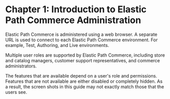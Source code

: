 # Chapter 1: Introduction to Elastic Path Commerce Administration

Elastic Path Commerce is administered using a web browser. A separate URL is used to connect to each Elastic Path Commerce environment. For example, Test, Authoring, and Live environments.

Multiple user roles are supported by Elastic Path Commerce, including store and catalog managers, customer support representatives, and commerce administrators.

The features that are available depend on a user's role and permissions. Features that are not available are either disabled or completely hidden. As a result, the screen shots in this guide may not exactly match those that the users see.  

